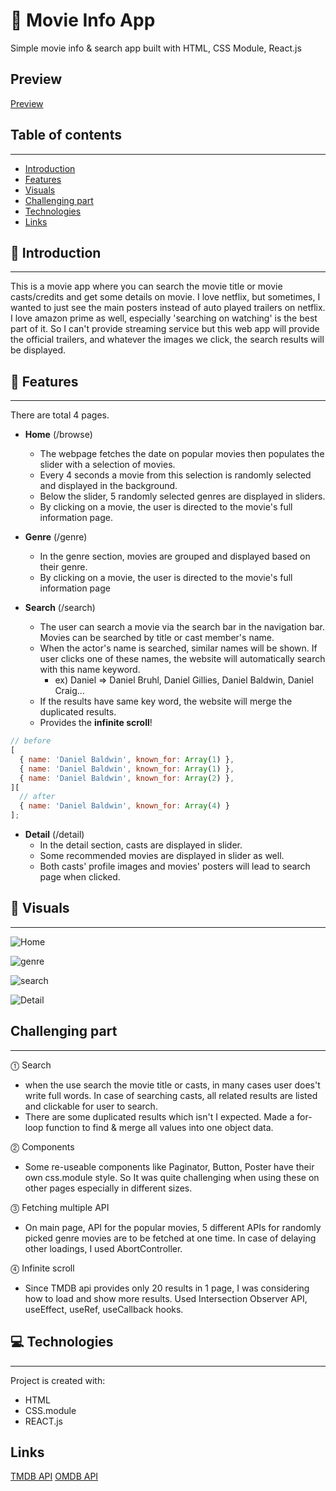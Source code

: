 # 🍿 Movie Info App

Simple movie info & search app built with HTML, CSS Module, React.js

## Preview

[Preview](https://movieapp-project2.vercel.app/)

## Table of contents

---

- [Introduction](#Introduction)
- [Features](#Features)
- [Visuals](#Visuals)
- [Challenging part](#Challenging-part)
- [Technologies](#Technologies)
- [Links](#Links)

## 🌼 Introduction

---

This is a movie app where you can search the movie title or movie casts/credits and get some details on movie. I love netflix, but sometimes, I wanted to just see the main posters instead of auto played trailers on netflix. I love amazon prime as well, especially 'searching on watching' is the best part of it.
So I can't provide streaming service but this web app will provide the official trailers, and whatever the images we click, the search results will be displayed.

## 🚀 Features

---

There are total 4 pages.

- **Home** (/browse)

  - The webpage fetches the date on popular movies then populates the slider with a selection of movies.
  - Every 4 seconds a movie from this selection is randomly selected and displayed in the background.
  - Below the slider, 5 randomly selected genres are displayed in sliders.
  - By clicking on a movie, the user is directed to the movie's full information page.

- **Genre** (/genre)

  - In the genre section, movies are grouped and displayed based on their genre.
  - By clicking on a movie, the user is directed to the movie's full information page

- **Search** (/search)
  - The user can search a movie via the search bar in the navigation bar. Movies can be searched by title or cast member's name.
  - When the actor's name is searched, similar names will be shown. If user clicks one of these names, the website will automatically search with this name keyword.
    - ex) Daniel => Daniel Bruhl, Daniel Gillies, Daniel Baldwin, Daniel Craig...
  - If the results have same key word, the website will merge the duplicated results.
  - Provides the **infinite scroll**!

```javascript
// before
[
  { name: 'Daniel Baldwin', known_for: Array(1) },
  { name: 'Daniel Baldwin', known_for: Array(1) },
  { name: 'Daniel Baldwin', known_for: Array(2) },
][
  // after
  { name: 'Daniel Baldwin', known_for: Array(4) }
];
```

- **Detail** (/detail)
  - In the detail section, casts are displayed in slider.
  - Some recommended movies are displayed in slider as well.
  - Both casts' profile images and movies' posters will lead to search page when clicked.

## 🎨 Visuals

---

![Home](/ReadmeImages/main.gif)

![genre](/ReadmeImages/genretodetail.gif)

![search](/ReadmeImages/searchtodetail.gif)

![Detail](/ReadmeImages/detailtosearch.gif)

## Challenging part

---

⓵ Search

- when the use search the movie title or casts, in many cases user does't write full words. In case of searching casts, all related results are listed and clickable for user to search.
- There are some duplicated results which isn't I expected. Made a for-loop function to find & merge all values into one object data.

⓶ Components

- Some re-useable components like Paginator, Button, Poster have their own css.module style. So It was quite challenging when using these on other pages especially in different sizes.

⓷ Fetching multiple API

- On main page, API for the popular movies, 5 different APIs for randomly picked genre movies are to be fetched at one time. In case of delaying other loadings, I used AbortController.

⓸ Infinite scroll

- Since TMDB api provides only 20 results in 1 page, I was considering how to load and show more results.
  Used Intersection Observer API, useEffect, useRef, useCallback hooks.

## 💻 Technologies

---

Project is created with:

- HTML
- CSS.module
- REACT.js

## Links

[TMDB API](https://api.themoviedb.org/3/ 'TMDB API')
[OMDB API](http://www.omdbapi.com/ 'OMDB API')

